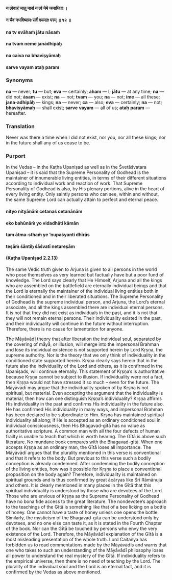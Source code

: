 #### न त्वेवाहं जातु नासं न त्वं नेमे जनाधिपाः ।
#### न चैव नभविष्यामः सर्वे वयमतः परम् ॥ १२ ॥

#### na tv evāhaṁ jātu nāsaṁ
#### na tvaṁ neme janādhipāḥ
#### na caiva na bhaviṣyāmaḥ
#### sarve vayam ataḥ param

### Synonyms

**na** — never; **tu** — but; **eva** — certainly; **aham** — I; **jātu** — at any time; **na** — did not; **āsam** — exist; **na** — not; **tvam** — you; **na** — not; **ime** — all these; **jana**-**adhipāḥ** — kings; **na** — never; **ca** — also; **eva** — certainly; **na** — not; **bhaviṣyāmaḥ** — shall exist; **sarve** **vayam** — all of us; **ataḥ** **param** — hereafter.

### Translation

Never was there a time when I did not exist, nor you, nor all these kings; nor in the future shall any of us cease to be.

### Purport

In the Vedas – in the Kaṭha Upaniṣad as well as in the Śvetāśvatara Upaniṣad – it is said that the Supreme Personality of Godhead is the maintainer of innumerable living entities, in terms of their different situations according to individual work and reaction of work. That Supreme Personality of Godhead is also, by His plenary portions, alive in the heart of every living entity. Only saintly persons who can see, within and without, the same Supreme Lord can actually attain to perfect and eternal peace.

#### nityo nityānāṁ cetanaś cetanānām
#### eko bahūnāṁ yo vidadhāti kāmān
#### tam ātma-sthaṁ ye ’nupaśyanti dhīrās
#### teṣāṁ śāntiḥ śāśvatī netareṣām

#### (Kaṭha Upaniṣad 2.2.13)

The same Vedic truth given to Arjuna is given to all persons in the world who pose themselves as very learned but factually have but a poor fund of knowledge. The Lord says clearly that He Himself, Arjuna and all the kings who are assembled on the battlefield are eternally individual beings and that the Lord is eternally the maintainer of the individual living entities both in their conditioned and in their liberated situations. The Supreme Personality of Godhead is the supreme individual person, and Arjuna, the Lord’s eternal associate, and all the kings assembled there are individual eternal persons. It is not that they did not exist as individuals in the past, and it is not that they will not remain eternal persons. Their individuality existed in the past, and their individuality will continue in the future without interruption. Therefore, there is no cause for lamentation for anyone.

The Māyāvādī theory that after liberation the individual soul, separated by the covering of māyā, or illusion, will merge into the impersonal Brahman and lose its individual existence is not supported herein by Lord Kṛṣṇa, the supreme authority. Nor is the theory that we only think of individuality in the conditioned state supported herein. Kṛṣṇa clearly says herein that in the future also the individuality of the Lord and others, as it is confirmed in the Upaniṣads, will continue eternally. This statement of Kṛṣṇa’s is authoritative because Kṛṣṇa cannot be subject to illusion. If individuality were not a fact, then Kṛṣṇa would not have stressed it so much – even for the future. The Māyāvādī may argue that the individuality spoken of by Kṛṣṇa is not spiritual, but material. Even accepting the argument that the individuality is material, then how can one distinguish Kṛṣṇa’s individuality? Kṛṣṇa affirms His individuality in the past and confirms His individuality in the future also. He has confirmed His individuality in many ways, and impersonal Brahman has been declared to be subordinate to Him. Kṛṣṇa has maintained spiritual individuality all along; if He is accepted as an ordinary conditioned soul in individual consciousness, then His Bhagavad-gītā has no value as authoritative scripture. A common man with all the four defects of human frailty is unable to teach that which is worth hearing. The Gītā is above such literature. No mundane book compares with the Bhagavad-gītā. When one accepts Kṛṣṇa as an ordinary man, the Gītā loses all importance. The Māyāvādī argues that the plurality mentioned in this verse is conventional and that it refers to the body. But previous to this verse such a bodily conception is already condemned. After condemning the bodily conception of the living entities, how was it possible for Kṛṣṇa to place a conventional proposition on the body again? Therefore, individuality is maintained on spiritual grounds and is thus confirmed by great ācāryas like Śrī Rāmānuja and others. It is clearly mentioned in many places in the Gītā that this spiritual individuality is understood by those who are devotees of the Lord. Those who are envious of Kṛṣṇa as the Supreme Personality of Godhead have no bona fide access to the great literature. The nondevotee’s approach to the teachings of the Gītā is something like that of a bee licking on a bottle of honey. One cannot have a taste of honey unless one opens the bottle. Similarly, the mysticism of the Bhagavad-gītā can be understood only by devotees, and no one else can taste it, as it is stated in the Fourth Chapter of the book. Nor can the Gītā be touched by persons who envy the very existence of the Lord. Therefore, the Māyāvādī explanation of the Gītā is a most misleading presentation of the whole truth. Lord Caitanya has forbidden us to read commentations made by the Māyāvādīs and warns that one who takes to such an understanding of the Māyāvādī philosophy loses all power to understand the real mystery of the Gītā. If individuality refers to the empirical universe, then there is no need of teaching by the Lord. The plurality of the individual soul and the Lord is an eternal fact, and it is confirmed by the Vedas as above mentioned.